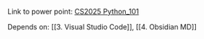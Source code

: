 Link to power point: [CS2025 Python_101](https://docs.google.com/presentation/d/1MFtT2ziNLe0coBYchRYt97VH-dY9q3H6/edit?usp=drive_link&ouid=113226001346129976448&rtpof=true&sd=true)

Depends on: [[3. Visual Studio Code]], [[4. Obsidian MD]]